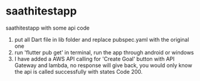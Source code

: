 # saathitestapp
saathitestapp with some api code
1. put all Dart file in lib folder and replace pubspec.yaml with the original one
2. run 'flutter pub get' in terminal, run the app through android or windows
3. I have added a AWS API calling for 'Create Goal' button with API Gateway and lambda, 
   no response will give back, you would only know the api is called successfully with states Code  200.

